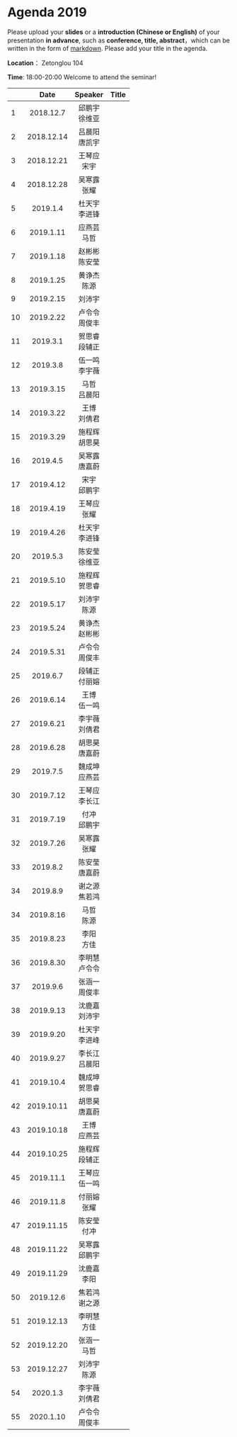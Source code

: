 # Agenda 2019
Please upload your **slides** or a **introduction (Chinese or English)** of your presentation **in advance**,
such as **conference, title, abstract**，which can be written in the form of [markdown](http://sspai.com/25137). Please add your title in the agenda.

**Location**： Zetonglou 104

**Time**: 18:00-20:00  Welcome to attend the seminar!

||Date|Speaker|Title|
|---|:---:|:---:|:---:|
|1|2018.12.7|邱鹏宇 <br>徐维亚|
|2|2018.12.14|吕晨阳<br>唐凯宇|
|3|2018.12.21|王琴应<br>宋宇|
|4|2018.12.28|吴寒露<br>张耀 |
|5|2019.1.4|杜天宇<br>李进锋|
|6|2019.1.11|应燕芸<br> 马哲|
|7|2019.1.18|赵彬彬<br>陈安莹|
|8|2019.1.25|黄诤杰<br>陈源|
|9|2019.2.15|刘沛宇<br>|
|10|2019.2.22|卢令令 <br>周俊丰|
|11|2019.3.1|贺思睿<br>段辅正|
|12|2019.3.8|伍一鸣<br>李宇薇|
|13|2019.3.15|马哲<br>吕晨阳|
|14|2019.3.22|王博<br>刘倩君|
|15|2019.3.29|施程辉<br>胡思昊|
|16|2019.4.5|吴寒露<br>唐嘉蔚|
|17|2019.4.12|宋宇<br>邱鹏宇|
|18|2019.4.19|王琴应<br>张耀|
|19|2019.4.26|杜天宇<br>李进锋|
|20|2019.5.3|陈安莹<br>徐维亚|
|21|2019.5.10|施程辉<br>贺思睿|
|22|2019.5.17|刘沛宇<br>陈源|
|23|2019.5.24|黄诤杰<br>赵彬彬|
|24|2019.5.31|卢令令 <br>周俊丰|
|25|2019.6.7|段辅正<br>付丽嫆|
|26|2019.6.14|王博<br>伍一鸣|
|27|2019.6.21|李宇薇<br>刘倩君|
|28|2019.6.28|胡思昊<br>唐嘉蔚|
|29|2019.7.5|魏成坤<br>应燕芸|
|30|2019.7.12|王琴应<br>李长江|
|31|2019.7.19|付冲<br>邱鹏宇|
|32|2019.7.26|吴寒露<br>张耀|
|33|2019.8.2|陈安莹<br>唐嘉蔚|
|34|2019.8.9|谢之源<br>焦若鸿|
|34|2019.8.16|马哲 <br>陈源|
|35|2019.8.23|李阳<br>方佳|
|36|2019.8.30|李明慧<br>卢令令|
|37|2019.9.6|张涵一 <br>周俊丰
|38|2019.9.13|沈鹿嘉<br>刘沛宇
|39|2019.9.20|杜天宇<br>李进峰
|40|2019.9.27|李长江<br>吕晨阳
|41|2019.10.4|魏成坤<br>贺思睿
|42|2019.10.11|胡思昊<br>唐嘉蔚
|43|2019.10.18|王博<br>应燕芸
|44|2019.10.25|施程辉<br>段辅正
|45|2019.11.1|王琴应<br>伍一鸣
|46|2019.11.8|付丽嫆<br>张耀
|47|2019.11.15|陈安莹<br>付冲
|48|2019.11.22|吴寒露<br>邱鹏宇
|49|2019.11.29|沈鹿嘉<br>李阳
|50|2019.12.6|焦若鸿<br>谢之源
|51|2019.12.13|李明慧<br>方佳
|52|2019.12.20|张涵一<br>马哲
|53|2019.12.27|刘沛宇<br>陈源
|54|2020.1.3|李宇薇<br>刘倩君|
|55|2020.1.10|卢令令<br>周俊丰



